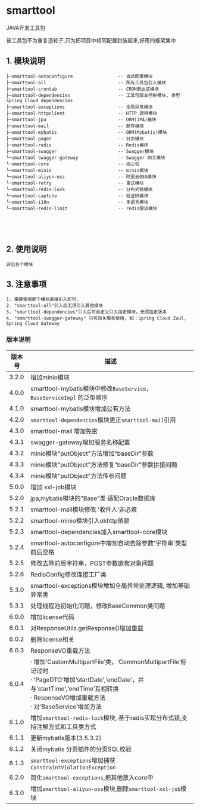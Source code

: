 # smarttool 
JAVA开发工具包

该工具包不为重复造轮子,只为把项目中相同配置封装起来,好用的框架集中

## 1. 模块说明
```text
├─smarttool-autoconfigure                 -- 自动配置模块                    
├─smarttool-all                           -- 所有工具包引入模块            
├─smarttool-crontab                       -- CRON表达式模块     
├─smarttool-dependencies                  -- 工具包版本控制模块, 类型Spring Cloud dependencies             
├─smarttool-exceptions                    -- 全局异常模块               
├─smarttool-httpclient                    -- HTTP 调用模块                   
├─smarttool-jpa                           -- ORM(JPA)模块            
├─smarttool-mail                          -- 邮件模块       
├─smarttool-mybatis                       -- ORM(Mybatis)模块                          
├─smarttool-pager                         -- 分页模块                         
├─smarttool-redis                         -- Redis模块                         
├─smarttool-swagger                       -- Swagger模块                        
└─smarttool-swagger-gateway               -- Swagger 网关模块  
└─smarttool-core                          -- 核心包       
└─smarttool-minio                         -- minio模块   
└─smarttool-aliyun-oss                    -- 阿里云OSS模块  
└─smarttool-retry                         -- 重试模块
└─smarttool-redis-lock                    -- 分布式锁模块
└─smarttool-captcha                       -- 验证码模块
└─smarttool-i18n                          -- 多语言模块
└─smarttool-redis-limit                   -- redis限流模块

 
 
 
```

## 2. 使用说明
    详见各个模块

## 3. 注意事项
    1. 需要使用那个模块直接引入即可，
    2. "smarttool-all"引入后无须引入其他模块   
    3. "smarttool-dependencies"引入后可自定义引入指定模块，无须指定版本
    4. "smarttool-swagger-gateway" 只可网关服务使用, 如：Spring Cloud Zuul, Spring Cloud Gateway

### 版本说明
| 版本号   | 描述                                                                                                                                                                           | 
|-------|------------------------------------------------------------------------------------------------------------------------------------------------------------------------------|
| 3.2.0 | 增加minio模块                                                                                                                                                                    |
| 4.0.0 | smarttool-mybatis模块中修改`BaseService`，`BaseServiceImpl` 的泛型顺序                                                                                                                    |
| 4.1.0 | smarttool-mybatis模块增加公有方法                                                                                                                                                      |
| 4.2.0 | `smarttool-dependencies`模块更正`smarttool-mail`引用                                                                                                                                   |
| 4.3.0 | smarttool-mail 增加免密                                                                                                                                                            |
| 4.3.1 | swagger-gateway增加服务名称配置                                                                                                                                                      |
| 4.3.2 | minio模块"putObject"方法增加“baseDir”参数                                                                                                                                            |
| 4.3.3 | minio模块"putObject"方法修复“baseDir”参数拼接问题                                                                                                                                        |
| 4.3.4 | minio模块"putObject"方法传参问题                                                                                                                                                     |
| 5.0.0 | 增加 xxl-job模块                                                                                                                                                                 |
| 5.2.0 | jpa,mybatis模块的"Base"类 适配Oracle数据库                                                                                                                                            |
| 5.2.1 | smarttool-mail模块修改 '收件人'非必填                                                                                                                                                    |
| 5.2.2 | smarttool-minio模块引入okhttp依赖                                                                                                                                                    |
| 5.2.3 | smarttool-dependencies加入smarttool-core模块                                                                                                                                         |
| 5.2.4 | smarttool-autoconfigure中增加自动去除参数'字符串'类型前后空格                                                                                                                                    |
| 5.2.5 | 修改去除前后字符串，POST参数嵌套对象问题                                                                                                                                                       |
| 5.2.6 | RedisConfig修改连接工厂类                                                                                                                                                           |
| 5.3.0 | smarttool-exceptions模块增加全局异常处理逻辑, 增加基础异常类                                                                                                                                      |
| 5.3.1 | 处理线程池初始化问题，修改BaseCommon类问题                                                                                                                                                   |
| 6.0.0 | 增加license代码                                                                                                                                                                  |
| 6.0.1 | 对ResponseUtils.getResponse()增加重载                                                                                                                                             |
| 6.0.2 | 删除license相关                                                                                                                                                                  |
| 6.0.3 | ResponseVO重载方法                                                                                                                                                               |
| 6.0.4 | · 增加‘CustomMultipartFile’类，‘CommonMultipartFile’标记过时  <br/>· ‘PageDTO’增加‘startDate’,‘endDate’，并与‘startTime’,‘endTime’互相转换 <br/> · ResponseVO增加重载方法 <br/> · 对‘BaseService’增加方法 |
| 6.1.0 | 增加`smarttool-redis-lock`模块, 基于redis实现分布式锁,支持注解方式和工具类方式                                                                                                                         |
| 6.1.1 | 更新mybatis版本(3.5.3.2)                                                                                                                                                         |
| 6.1.2 | 关闭mybatis 分页插件的分页SQL校验                                                                                                                                                       |
| 6.1.3 | `smarttool-exceptions`增加捕获`ConstraintViolationException`                                                                                                                       |
| 6.2.0 | 简化`smarttool-exceptions`,把其他放入core中                                                                                                                                            |
| 6.3.0 | 增加`smarttool-aliyun-oss`模块,删除`smarttool-xxl-job`模块                                                                                                                               |














